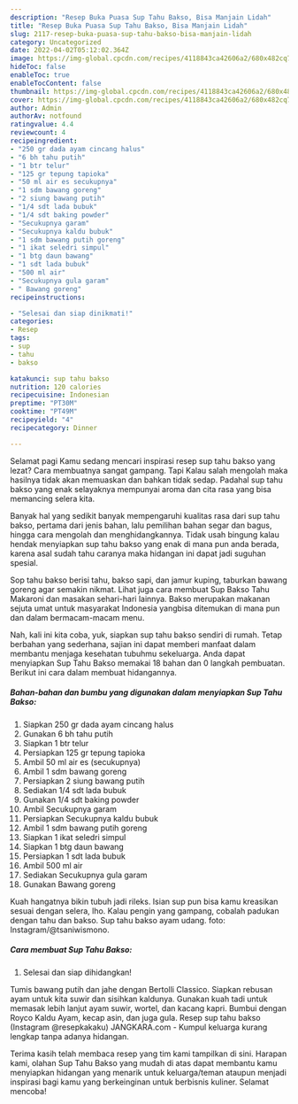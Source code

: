 ```yaml
---
description: "Resep Buka Puasa Sup Tahu Bakso, Bisa Manjain Lidah"
title: "Resep Buka Puasa Sup Tahu Bakso, Bisa Manjain Lidah"
slug: 2117-resep-buka-puasa-sup-tahu-bakso-bisa-manjain-lidah
category: Uncategorized
date: 2022-04-02T05:12:02.364Z
image: https://img-global.cpcdn.com/recipes/4118843ca42606a2/680x482cq70/sup-tahu-bakso-foto-resep-utama.jpg
hideToc: false
enableToc: true
enableTocContent: false
thumbnail: https://img-global.cpcdn.com/recipes/4118843ca42606a2/680x482cq70/sup-tahu-bakso-foto-resep-utama.jpg
cover: https://img-global.cpcdn.com/recipes/4118843ca42606a2/680x482cq70/sup-tahu-bakso-foto-resep-utama.jpg
author: Admin
authorAv: notfound
ratingvalue: 4.4
reviewcount: 4
recipeingredient:
- "250 gr dada ayam cincang halus"
- "6 bh tahu putih"
- "1 btr telur"
- "125 gr tepung tapioka"
- "50 ml air es secukupnya"
- "1 sdm bawang goreng"
- "2 siung bawang putih"
- "1/4 sdt lada bubuk"
- "1/4 sdt baking powder"
- "Secukupnya garam"
- "Secukupnya kaldu bubuk"
- "1 sdm bawang putih goreng"
- "1 ikat seledri simpul"
- "1 btg daun bawang"
- "1 sdt lada bubuk"
- "500 ml air"
- "Secukupnya gula garam"
- " Bawang goreng"
recipeinstructions:

- "Selesai dan siap dinikmati!"
categories:
- Resep
tags:
- sup
- tahu
- bakso

katakunci: sup tahu bakso 
nutrition: 120 calories
recipecuisine: Indonesian
preptime: "PT30M"
cooktime: "PT49M"
recipeyield: "4"
recipecategory: Dinner

---
```



Selamat pagi Kamu sedang mencari inspirasi resep sup tahu bakso yang lezat? Cara membuatnya sangat gampang. Tapi Kalau salah mengolah maka hasilnya tidak akan memuaskan dan bahkan tidak sedap. Padahal sup tahu bakso yang enak selayaknya mempunyai aroma dan cita rasa yang bisa memancing selera kita.


Banyak hal yang sedikit banyak mempengaruhi kualitas rasa dari sup tahu bakso, pertama dari jenis bahan, lalu pemilihan bahan segar dan bagus, hingga cara mengolah dan menghidangkannya. Tidak usah bingung kalau hendak menyiapkan sup tahu bakso yang enak di mana pun anda berada, karena asal sudah tahu caranya maka hidangan ini dapat jadi suguhan spesial.

Sop tahu bakso berisi tahu, bakso sapi, dan jamur kuping, taburkan bawang goreng agar semakin nikmat. Lihat juga cara membuat Sup Bakso Tahu Makaroni dan masakan sehari-hari lainnya. Bakso merupakan makanan sejuta umat untuk masyarakat Indonesia yangbisa ditemukan di mana pun dan dalam bermacam-macam menu.


Nah, kali ini kita coba, yuk, siapkan sup tahu bakso sendiri di rumah. Tetap berbahan yang sederhana, sajian ini dapat memberi manfaat dalam membantu menjaga kesehatan tubuhmu sekeluarga. Anda dapat menyiapkan Sup Tahu Bakso memakai 18 bahan dan 0 langkah pembuatan. Berikut ini cara dalam membuat hidangannya.

<!--inarticleads1-->

##### Bahan-bahan dan bumbu yang digunakan dalam menyiapkan Sup Tahu Bakso:

1. Siapkan 250 gr dada ayam cincang halus
1. Gunakan 6 bh tahu putih
1. Siapkan 1 btr telur
1. Persiapkan 125 gr tepung tapioka
1. Ambil 50 ml air es (secukupnya)
1. Ambil 1 sdm bawang goreng
1. Persiapkan 2 siung bawang putih
1. Sediakan 1/4 sdt lada bubuk
1. Gunakan 1/4 sdt baking powder
1. Ambil Secukupnya garam
1. Persiapkan Secukupnya kaldu bubuk
1. Ambil 1 sdm bawang putih goreng
1. Siapkan 1 ikat seledri simpul
1. Siapkan 1 btg daun bawang
1. Persiapkan 1 sdt lada bubuk
1. Ambil 500 ml air
1. Sediakan Secukupnya gula garam
1. Gunakan  Bawang goreng


Kuah hangatnya bikin tubuh jadi rileks. Isian sup pun bisa kamu kreasikan sesuai dengan selera, lho. Kalau pengin yang gampang, cobalah padukan dengan tahu dan bakso. Sup tahu bakso ayam udang. foto: Instagram/@tsaniwismono. 

<!--inarticleads2-->

##### Cara membuat Sup Tahu Bakso:


1. Selesai dan siap dihidangkan!

Tumis bawang putih dan jahe dengan Bertolli Classico. Siapkan rebusan ayam untuk kita suwir dan sisihkan kaldunya. Gunakan kuah tadi untuk memasak lebih lanjut ayam suwir, wortel, dan kacang kapri. Bumbui dengan Royco Kaldu Ayam, kecap asin, dan juga gula. Resep sup tahu bakso (Instagram @resepkakaku) JANGKARA.com - Kumpul keluarga kurang lengkap tanpa adanya hidangan. 

Terima kasih telah membaca resep yang tim kami tampilkan di sini. Harapan kami, olahan Sup Tahu Bakso yang mudah di atas dapat membantu kamu menyiapkan hidangan yang menarik untuk keluarga/teman ataupun menjadi inspirasi bagi kamu yang berkeinginan untuk berbisnis kuliner. Selamat mencoba!
